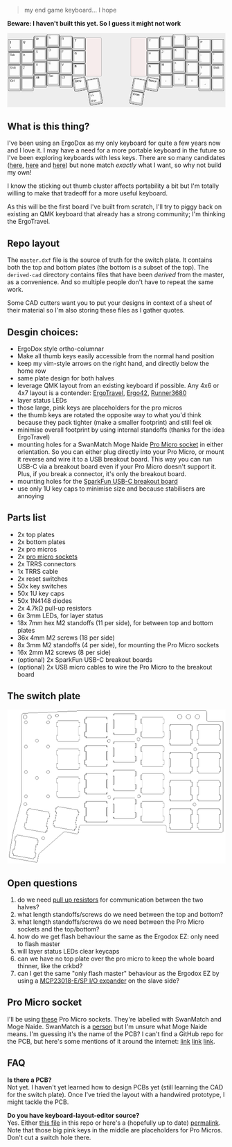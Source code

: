 > my end game keyboard... I hope

**Beware: I haven't built this yet. So I guess it might not work**

![keyboard layout](./layout.png)

## What is this thing?
I've been using an ErgoDox as my only keyboard for quite a few years now and I
love it. I may have a need for a more portable keyboard in the future so I've
been exploring keyboards with less keys. There are so many candidates
([here](https://docs.google.com/spreadsheets/d/19-rTWbp8SCKdZFByPZu3RT8NSF8vVddDe8WL6R6b1qQ/edit?usp=sharing), [here](https://keebfol.io/)
and [here](https://github.com/diimdeep/awesome-split-keyboards)) but none match
*exactly* what I want, so why not build my own!

I know the sticking out thumb cluster affects portability a bit but I'm totally
willing to make that tradeoff for a more useful keyboard.

As this will be the first board I've built from scratch, I'll try to piggy back
on existing an QMK keyboard that already has a strong community; I'm thinking
the ErgoTravel.

## Repo layout
The `master.dxf` file is the source of truth for the switch plate. It contains
both the top and bottom plates (the bottom is a subset of the top). The
`derived-cad` directory contains files that have been *derived* from the
master, as a convenience. And so multiple people don't have to repeat the same
work.

Some CAD cutters want you to put your designs in context of a sheet of their
material so I'm also storing these files as I gather quotes.

## Desgin choices:
  - ErgoDox style ortho-columnar
  - Make all thumb keys easily accessible from the normal hand position
  - keep my vim-style arrows on the right hand, and directly below the home row
  - same plate design for both halves
  - leverage QMK layout from an existing keyboard if possible. Any 4x6 or 4x7 layout
      is a contender:
      [ErgoTravel](https://github.com/jpconstantineau/ErgoTravel),
      [Ergo42](https://github.com/Biacco42/Ergo42),
      [Runner3680](https://github.com/omkbd/Runner3680)
  - layer status LEDs
  - those large, pink keys are placeholders for the pro micros
  - the thumb keys are rotated the opposite way to what you'd think because
    they pack tighter (make a smaller footprint) and still feel ok
  - minimise overall footprint by using internal standoffs (thanks for the idea
      ErgoTravel)
  - mounting holes for a SwanMatch Moge Naide [Pro Micro socket](#pro-micro-socket)
      in either orientation.  So you can either plug directly into your Pro
      Micro, or mount it reverse and wire it to a USB breakout board. This way
      you can run USB-C via a breakout board even if your Pro Micro doesn't
      support it. Plus, if you break a connector, it's only the breakout board.
  - mounting holes for the [SparkFun USB-C breakout
      board](https://github.com/sparkfun/USB-C-Breakout/)
  - use only 1U key caps to minimise size and because stabilisers are annoying

## Parts list
  - 2x top plates
  - 2x bottom plates
  - 2x pro micros
  - 2x [pro micro sockets](#pro-micro-socket)
  - 2x TRRS connectors
  - 1x TRRS cable
  - 2x reset switches
  - 50x key switches
  - 50x 1U key caps
  - 50x 1N4148 diodes
  - 2x 4.7kΩ pull-up resistors
  - 6x 3mm LEDs, for layer status
  - 18x 7mm hex M2 standoffs (11 per side), for between top and bottom plates
  - 36x 4mm M2 screws (18 per side)
  - 8x 3mm M2 standoffs (4 per side), for mounting the Pro Micro sockets
  - 16x 2mm M2 screws (8 per side)
  - (optional) 2x SparkFun USB-C breakout boards
  - (optional) 2x USB micro cables to wire the Pro Micro to the breakout board

## The switch plate
![switch plate](./switch-plate.png)

## Open questions
  1. do we need [pull up
     resistors](https://beta.docs.qmk.fm/features/feature_split_keyboard#required-hardware) for communication between the two halves?
  1. what length standoffs/screws do we need between the top and bottom?
  1. what length standoffs/screws do we need between the Pro Micro sockets and the
     top/bottom?
  1. how do we get flash behaviour the same as the Ergodox EZ: only need to
     flash master
  1. will layer status LEDs clear keycaps
  1. can we have no top plate over the pro micro to keep the whole board
     thinner, like the crkbd?
  1. can I get the same "only flash master" behaviour as the Ergodox EZ by
     using a [MCP23018-E/SP I/O expander](https://www.ergodox.io/#electronics)
     on the slave side?

## Pro Micro socket
I'll be using [these](./misc/swanmatch-moge-naide.jpg) Pro Micro sockets.
They're labelled with SwanMatch and Moge Naide. SwanMatch is a
[person](https://github.com/swanmatch) but I'm unsure what Moge Naide means.
I'm guessing it's the name of the PCB?  I can't find a GitHub repo for the PCB,
but here's some mentions of it around the internet:
[link](https://booth.pm/ja/items/1073313)
[link](https://twitter.com/swan_match/status/1034413919882731521)
[link](https://www.instagram.com/p/BtsCKRRgETS/).

## FAQ
**Is there a PCB?**\
Not yet. I haven't yet learned how to design PCBs yet (still learning the CAD
for the switch plate). Once I've tried the layout with a handwired prototype, I
might tackle the PCB.

**Do you have keyboard-layout-editor source?**\
Yes. Either [this file](./keyboard-layout-editor-config.txt) in this repo or here's a (hopefully up to date)
[permalink](http://www.keyboard-layout-editor.com/##@@_y:1&x:3;&=E&_x:8.75;&=I;&@_y:-0.875&x:2;&=W&_x:1;&=R&_x:6.75;&=U&_x:1;&=O;&@_y:-0.875&x:5;&=T&_c=#ffebeb&g:true&a:7&w:1.25&h:3;&=&_x:2.25&w:1.25&h:3;&=&_c=#cccccc&g:false&a:4;&=Y;&@_y:-0.875;&=%7C%0A%5C&=Q&_x:12.75;&=P&_a:7;&=;&@_y:-0.375&x:3&a:4;&=D&_x:8.75;&=K;&@_y:-0.875&x:2;&=S&_x:1;&=F&_x:6.75;&=J&_x:1;&=L;&@_y:-0.875&x:5;&=G&_x:4.75;&=H;&@_y:-0.875;&=Tab&=A&_x:12.75;&=/:%0A/;&=%22%0A';&@_y:-0.375&x:3;&=C&_x:8.75;&=%3C%0A,;&@_y:-0.875&x:2;&=X&_x:1;&=V&_x:6.75;&=M&_x:1;&=%3E%0A.;&@_y:-0.875&x:5;&=B&_x:4.75;&=N;&@_y:-0.875;&=Shift&=Z&_x:12.75;&=?%0A//&=Shift;&@_y:-0.375&x:3;&=Del&_x:8.75&a:7;&=%E2%86%93;&@_y:-0.875&x:2&a:4;&=Alt&_x:1;&=L2&_x:6.75&a:7;&=%E2%86%90&_x:1;&=%E2%86%91;&@_y:-0.75&a:4;&=Ctrl&_a:7;&=&_x:12.75;&=%E2%86%92&=;&@_r:10&rx:12&ry:4.5&x:-1.25&a:4;&=Space;&@_y:-0.75&x:-2.25&a:7;&=;&@_x:-2.25&a:4;&=Enter;&@_r:-10&rx:4.75&x:0.25;&=Bksp;&@_y:-0.75&x:1.25&a:7;&=;&@_x:1.25&a:4;&=L1%0AEsc).
Note that those big pink keys in the middle are placeholders for Pro Micros.
Don't cut a switch hole there.
